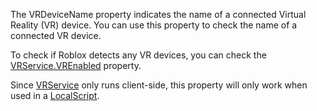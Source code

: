 The VRDeviceName property indicates the name of a connected Virtual Reality (VR) device. You can use this property to check the name of a connected VR device.

To check if Roblox detects any VR devices, you can check the [VRService.VREnabled](https://developer.roblox.com/en-us/api-reference/property/VRService/VREnabled) property.

Since [VRService](https://developer.roblox.com/en-us/api-reference/class/VRService) only runs client-side, this property will only work when used in a [LocalScript](https://developer.roblox.com/en-us/api-reference/class/LocalScript).